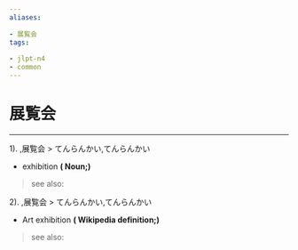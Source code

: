 ```yaml
---
aliases:
    
- 展覧会
tags:
    
- jlpt-n4
- common
---
```


# 展覧会
---
1).
,展覧会 > てんらんかい,てんらんかい

- exhibition
**( Noun;)**
> see also: 
            
2).
,展覧会 > てんらんかい,てんらんかい

- Art exhibition
**( Wikipedia definition;)**
> see also: 
            